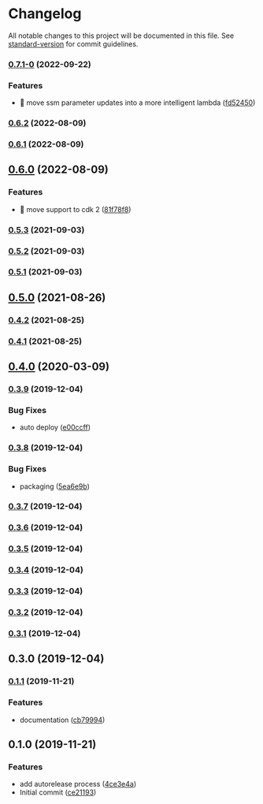 # Changelog

All notable changes to this project will be documented in this file. See [standard-version](https://github.com/conventional-changelog/standard-version) for commit guidelines.

### [0.7.1-0](https://github.com/brettswift/cdk-git-config/compare/v0.6.2...v0.7.1-0) (2022-09-22)


### Features

* 🎸  move ssm parameter updates into a more intelligent lambda ([fd52450](https://github.com/brettswift/cdk-git-config/commit/fd52450d2de2dfa4bb7e797453613a8e07148a0d))

### [0.6.2](https://github.com/brettswift/cdk-git-config/compare/v0.6.1...v0.6.2) (2022-08-09)

### [0.6.1](https://github.com/brettswift/cdk-git-config/compare/v0.6.0...v0.6.1) (2022-08-09)

## [0.6.0](https://github.com/brettswift/cdk-git-config/compare/v0.5.3...v0.6.0) (2022-08-09)


### Features

* 🎸 move support to cdk 2 ([81f78f8](https://github.com/brettswift/cdk-git-config/commit/81f78f8c4e33c08ff4e1c9d9c45240fa2ce6e2c6))

### [0.5.3](https://github.com/brettswift/cdk-git-config/compare/v0.5.2...v0.5.3) (2021-09-03)

### [0.5.2](https://github.com/brettswift/cdk-git-config/compare/v0.5.0...v0.5.2) (2021-09-03)

### [0.5.1](https://github.com/brettswift/cdk-git-config/compare/v0.5.0...v0.5.1) (2021-09-03)

## [0.5.0](https://github.com/brettswift/cdk-git-config/compare/v0.4.2...v0.5.0) (2021-08-26)

### [0.4.2](https://github.com/brettswift/cdk-git-config/compare/v0.4.1...v0.4.2) (2021-08-25)

### [0.4.1](https://github.com/brettswift/cdk-git-config/compare/v0.4.0...v0.4.1) (2021-08-25)

## [0.4.0](https://github.com/brettswift/cdk-git-config/compare/v0.3.9...v0.4.0) (2020-03-09)

### [0.3.9](https://github.com/brettswift/cdk-git-config/compare/v0.3.8...v0.3.9) (2019-12-04)


### Bug Fixes

* auto deploy ([e00ccff](https://github.com/brettswift/cdk-git-config/commit/e00ccff7622a11ebc0b2b0879755df6131aeb270))

### [0.3.8](https://github.com/brettswift/cdk-git-config/compare/v0.3.7...v0.3.8) (2019-12-04)


### Bug Fixes

* packaging ([5ea6e9b](https://github.com/brettswift/cdk-git-config/commit/5ea6e9b4930ad85f73bea95b0aec3b85fac72c8c))

### [0.3.7](https://github.com/brettswift/cdk-git-config/compare/v0.3.6...v0.3.7) (2019-12-04)

### [0.3.6](https://github.com/brettswift/cdk-git-config/compare/v0.3.5...v0.3.6) (2019-12-04)

### [0.3.5](https://github.com/brettswift/cdk-git-config/compare/v0.3.4...v0.3.5) (2019-12-04)

### [0.3.4](https://github.com/brettswift/cdk-git-config/compare/v0.3.3...v0.3.4) (2019-12-04)

### [0.3.3](https://github.com/brettswift/cdk-git-config/compare/v0.3.2...v0.3.3) (2019-12-04)

### [0.3.2](https://github.com/brettswift/cdk-git-config/compare/v0.3.1...v0.3.2) (2019-12-04)

### [0.3.1](https://github.com/brettswift/cdk-git-config/compare/v0.3.0...v0.3.1) (2019-12-04)

## 0.3.0 (2019-12-04)

### [0.1.1](https://github.com/brettswift/cdk-git-config/compare/v0.1.0...v0.1.1) (2019-11-21)


### Features

* documentation ([cb79994](https://github.com/brettswift/cdk-git-config/commit/cb79994323ac28cc589b41bbed12986f699ed9ac))

## 0.1.0 (2019-11-21)


### Features

* add autorelease process ([4ce3e4a](https://github.com/brettswift/cdk-git-config/commit/4ce3e4a484ead80fd4a4e2e84b580f9a8f27557a))
* Initial commit ([ce21193](https://github.com/brettswift/cdk-git-config/commit/ce21193be1b596b883bf514db0f27d5ee4558960))
